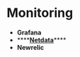 # Monitoring

* **Grafana**
* \*\*\*\*[**Netdata**](http://devopsbootcamp.osuosl.org/first-steps.html#first-steps)\*\*\*\*
* **Newrelic**

